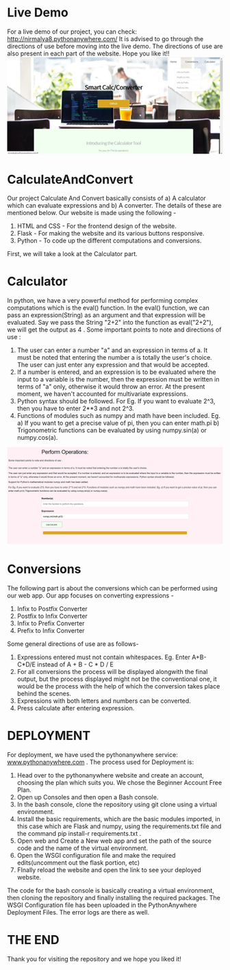 # Live Demo
For a live demo of our project, you can check: http://nirmalya8.pythonanywhere.com/ 
It is advised to go through the directions of use before moving into the live demo. The directions of use are also present in each part of the website. Hope you like it!!
![](ReadmeImages/homepage.jpeg "A view of our homepage")

# CalculateAndConvert
Our project Calculate And Convert basically consists of a) A calculator which can evaluate expressions and b) A converter. The details of these are mentioned below. Our website is made using the following - 
1. HTML and CSS - For the frontend design of the website. 
2. Flask - For making the website and its various buttons responsive.
3. Python - To code up the different computations and conversions.

First, we will take a look at the Calculator part.

# Calculator
In python, we have a very powerful method for performing complex computations which is the eval() function. In the eval() function, we can pass an expression(String) as an argument and that expression will be evaluated. Say we pass the String "2+2" into the function as eval("2+2"), we will get the output as 4 . 
Some important points to note and directions of use :
1. The user can enter a number "a" and an expression in terms of a. It must be noted that entering the number a is totally the user's choice. The user can just enter any expression and that would be accepted. 
2. If a number is entered, and an expression is to be evaluated where the input to a variable is the number, then the expression must be written in terms of "a" only, otherwise it would throw an error. At the present moment, we haven't accounted for multivariate expressions.
3. Python syntax should be followed. For Eg. If you want to evaluate 2^3, then you have to enter 2**3 and not 2^3.
4. Functions of modules such as numpy and math have been included. Eg. a) If you want to get a precise value of pi, then you can enter math.pi b) Trigonometric functions can be evaluated by using numpy.sin(a) or numpy.cos(a).

![](ReadmeImages/calculator.jpeg "A view of our homepage")

# Conversions
The following part is about the conversions which can be performed using our web app. Our app focuses on converting expressions -
1. Infix to Postfix Converter 
2. Postfix to Infix Converter
3. Infix to Prefix Converter
4. Prefix to Infix Converter

Some general directions of use are as follows- 
1. Expressions entered must not contain whitespaces. Eg. Enter A+B-C*D/E instead of A + B - C * D / E
2. For all conversions the process will be displayed alongwith the final output, but the process displayed might not be the conventional one, it would be the process with the help of which the conversion takes place behind the scenes. 
3. Expressions with both letters and numbers can be converted. 
4. Press calculate after entering expression.

# DEPLOYMENT
For deployment, we have used the pythonanywhere service: www.pythonanywhere.com . The process used for Deployment is:
1. Head over to the pythonanywhere website and create an account, choosing the plan which suits you. We chose the Beginner Account Free Plan.
2. Open up Consoles and then open a Bash console. 
3. In the bash console, clone the repository using git clone using a virtual environment.
4. Install the basic requirements, which are the basic modules imported, in this case which are Flask and numpy, using the requirements.txt file and the command pip install-r requirements.txt .
5. Open web and Create a New web app and set the path of the source code and the name of the virtual environment. 
6. Open the WSGI configuration file and make the required edits(uncomment out the flask portion, etc)
7. FInally reload the website and open the link to see your deployed website.

The code for the bash console is basically creating a virtual environment, then cloning the repository and finally installing the required packages. The WSGI Configuration file has been uploaded in the PythonAnywhere Deployment Files. The error logs are there as well. 

# THE END
Thank you for visiting the repository and we hope you liked it!

